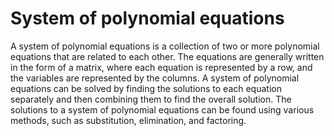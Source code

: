 # System of polynomial equations

A system of polynomial equations is a collection of two or more polynomial equations that are related to each other. The equations are generally written in the form of a matrix, where each equation is represented by a row, and the variables are represented by the columns. A system of polynomial equations can be solved by finding the solutions to each equation separately and then combining them to find the overall solution. The solutions to a system of polynomial equations can be found using various methods, such as substitution, elimination, and factoring.
